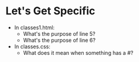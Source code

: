# Let's Get Specific

- In classes1.html:
  - What's the purpose of line 5?
  - What's the purpose of line 6?
- In classes.css:
  - What does it mean when something has a #?